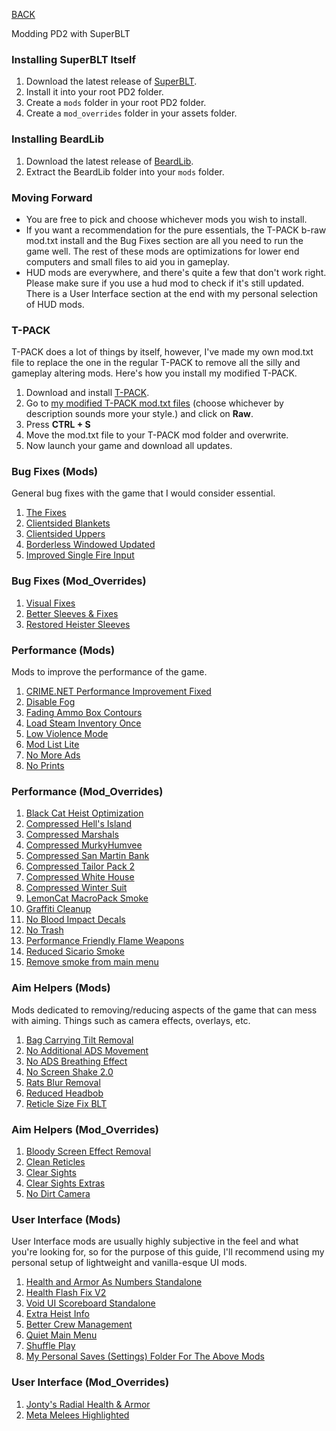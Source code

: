 
[BACK](..)

Modding PD2 with SuperBLT

### Installing SuperBLT Itself
1. Download the latest release of [SuperBLT](https://superblt.znix.xyz/#:~:text=wsock32%3Dn%2Cb%22%20%25command%25-,download%20the%20latest%20release%20dll,-%2C%0Aand%20place%20it).
2. Install it into your root PD2 folder.
3. Create a `mods` folder in your root PD2 folder.
4. Create a `mod_overrides` folder in your assets folder.

### Installing BeardLib
1. Download the latest release of [BeardLib](https://modworkshop.net/mod/14924).
2. Extract the BeardLib folder into your `mods` folder.

### Moving Forward
- You are free to pick and choose whichever mods you wish to install. 
- If you want a recommendation for the pure essentials, the T-PACK b-raw mod.txt install and the Bug Fixes section are all you need to run the game well. The rest of these mods are optimizations for lower end computers and small files to aid you in gameplay.
- HUD mods are everywhere, and there's quite a few that don't work right. Please make sure if you use a hud mod to check if it's still updated. There is a User Interface section at the end with my personal selection of HUD mods.

### T-PACK
T-PACK does a lot of things by itself, however, I've made my own mod.txt file to replace the one in the regular T-PACK to remove all the silly and gameplay altering mods. Here's how you install my modified T-PACK.
1. Download and install [T-PACK](https://pd2mods.z77.fr/t-pack.html).
2. Go to [my modified T-PACK mod.txt files](https://gist.github.com/Biblioklept/4db89e8ef03738c99b9c73bb64fa89fa) (choose whichever by description sounds more your style.) and click on **Raw**.
3. Press **CTRL + S**
4. Move the mod.txt file to your T-PACK mod folder and overwrite.
5. Now launch your game and download all updates.

### Bug Fixes (Mods)
General bug fixes with the game that I would consider essential.

1. [The Fixes](https://modworkshop.net/mod/23732)
2. [Clientsided Blankets](https://modworkshop.net/mod/32055)
3. [Clientsided Uppers](https://modworkshop.net/mod/29645)
4. [Borderless Windowed Updated](https://modworkshop.net/mod/27683)
5. [Improved Single Fire Input](https://modworkshop.net/mod/40710)

### Bug Fixes (Mod_Overrides)
1. [Visual Fixes](https://modworkshop.net/mod/37161)
2. [Better Sleeves & Fixes](https://modworkshop.net/mod/34542)
3. [Restored Heister Sleeves](https://modworkshop.net/mod/33204)

### Performance (Mods)
Mods to improve the performance of the game.

1. [CRIME.NET Performance Improvement Fixed](https://modworkshop.net/mod/42769)
2. [Disable Fog](https://modworkshop.net/mod/32328)
3. [Fading Ammo Box Contours](https://modworkshop.net/mod/37310)
4. [Load Steam Inventory Once](https://modworkshop.net/mod/24008)
5. [Low Violence Mode](https://modworkshop.net/mod/14602)
6. [Mod List Lite](https://modworkshop.net/mod/40504)
7. [No More Ads](https://modworkshop.net/mod/34268)
8. [No Prints](https://modworkshop.net/mod/21549)

### Performance (Mod_Overrides)
1. [Black Cat Heist Optimization](https://modworkshop.net/mod/34645)
2. [Compressed Hell's Island](https://modworkshop.net/mod/29420)
3. [Compressed Marshals](https://modworkshop.net/mod/38240)
3. [Compressed MurkyHumvee](https://modworkshop.net/mod/25896)
4. [Compressed San Martin Bank](https://modworkshop.net/mod/29382)
5. [Compressed Tailor Pack 2](https://modworkshop.net/mod/26764)
6. [Compressed White House](https://modworkshop.net/mod/29447)
7. [Compressed Winter Suit](https://modworkshop.net/mod/25951)
8. [LemonCat MacroPack Smoke](https://modworkshop.net/mod/15173)
9. [Graffiti Cleanup](https://modworkshop.net/mod/19278)
10. [No Blood Impact Decals](https://modworkshop.net/mod/25468)
11. [No Trash](https://modworkshop.net/mod/12465)
12. [Performance Friendly Flame Weapons](https://modworkshop.net/mod/23006)
13. [Reduced Sicario Smoke](https://modworkshop.net/mod/22674)
14. [Remove smoke from main menu](https://modworkshop.net/mod/25372)

### Aim Helpers (Mods)
Mods dedicated to removing/reducing aspects of the game that can mess with aiming. Things such as camera effects, overlays, etc.

1. [Bag Carrying Tilt Removal](https://modworkshop.net/mod/16487)
2. [No Additional ADS Movement](https://modworkshop.net/mod/32461)
3. [No ADS Breathing Effect](https://modworkshop.net/mod/21246)
4. [No Screen Shake 2.0](https://modworkshop.net/mod/34446)
5. [Rats Blur Removal](https://modworkshop.net/mod/15368)
6. [Reduced Headbob](https://modworkshop.net/mod/36376)
7. [Reticle Size Fix BLT](https://modworkshop.net/mod/29162)

### Aim Helpers (Mod_Overrides)
1. [Bloody Screen Effect Removal](https://modworkshop.net/mod/32280)
2. [Clean Reticles](https://modworkshop.net/mod/36107)
3. [Clear Sights](https://modworkshop.net/mod/20896)
4. [Clear Sights Extras](https://modworkshop.net/mod/27788)
5. [No Dirt Camera](https://modworkshop.net/mod/833)

### User Interface (Mods)
User Interface mods are usually highly subjective in the feel and what you're looking for, so for the purpose of this guide, I'll recommend using my personal setup of lightweight and vanilla-esque UI mods.

1. [Health and Armor As Numbers Standalone](https://modworkshop.net/mod/30159)
2. [Health Flash Fix V2](https://modworkshop.net/mod/39838)
3. [Void UI Scoreboard Standalone](https://modworkshop.net/mod/30948)
4. [Extra Heist Info](https://modworkshop.net/mod/31915)
5. [Better Crew Management](https://modworkshop.net/mod/30505)
6. [Quiet Main Menu](https://modworkshop.net/mod/38037)
7. [Shuffle Play](https://modworkshop.net/mod/37959)
8. [My Personal Saves (Settings) Folder For The Above Mods](./dl/saves/saves.7z)

### User Interface (Mod_Overrides)
1. [Jonty's Radial Health & Armor](https://modworkshop.net/mod/29042)
2. [Meta Melees Highlighted](https://modworkshop.net/mod/23043)